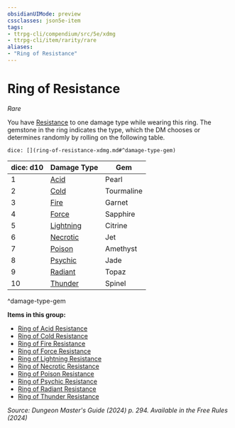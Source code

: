 ```yaml
---
obsidianUIMode: preview
cssclasses: json5e-item
tags:
- ttrpg-cli/compendium/src/5e/xdmg
- ttrpg-cli/item/rarity/rare
aliases: 
- "Ring of Resistance"
---
```

# Ring of Resistance
*Rare*  



You have [Resistance](3-Compendium/rules/variant-rules/resistance-xphb.md) to one damage type while wearing this ring. The gemstone in the ring indicates the type, which the DM chooses or determines randomly by rolling on the following table.

`dice: [](ring-of-resistance-xdmg.md#^damage-type-gem)`

| dice: d10 | Damage Type | Gem |
|-----------|-------------|-----|
| 1 | [Acid](3-Compendium/items/ring-of-acid-resistance-xdmg.md) | Pearl |
| 2 | [Cold](3-Compendium/items/ring-of-cold-resistance-xdmg.md) | Tourmaline |
| 3 | [Fire](3-Compendium/items/ring-of-fire-resistance-xdmg.md) | Garnet |
| 4 | [Force](3-Compendium/items/ring-of-force-resistance-xdmg.md) | Sapphire |
| 5 | [Lightning](3-Compendium/items/ring-of-lightning-resistance-xdmg.md) | Citrine |
| 6 | [Necrotic](3-Compendium/items/ring-of-necrotic-resistance-xdmg.md) | Jet |
| 7 | [Poison](3-Compendium/items/ring-of-poison-resistance-xdmg.md) | Amethyst |
| 8 | [Psychic](3-Compendium/items/ring-of-psychic-resistance-xdmg.md) | Jade |
| 9 | [Radiant](3-Compendium/items/ring-of-radiant-resistance-xdmg.md) | Topaz |
| 10 | [Thunder](3-Compendium/items/ring-of-thunder-resistance-xdmg.md) | Spinel |
^damage-type-gem

**Items in this group:**

- [Ring of Acid Resistance](3-Compendium/items/ring-of-acid-resistance-xdmg.md)
- [Ring of Cold Resistance](3-Compendium/items/ring-of-cold-resistance-xdmg.md)
- [Ring of Fire Resistance](3-Compendium/items/ring-of-fire-resistance-xdmg.md)
- [Ring of Force Resistance](3-Compendium/items/ring-of-force-resistance-xdmg.md)
- [Ring of Lightning Resistance](3-Compendium/items/ring-of-lightning-resistance-xdmg.md)
- [Ring of Necrotic Resistance](3-Compendium/items/ring-of-necrotic-resistance-xdmg.md)
- [Ring of Poison Resistance](3-Compendium/items/ring-of-poison-resistance-xdmg.md)
- [Ring of Psychic Resistance](3-Compendium/items/ring-of-psychic-resistance-xdmg.md)
- [Ring of Radiant Resistance](3-Compendium/items/ring-of-radiant-resistance-xdmg.md)
- [Ring of Thunder Resistance](3-Compendium/items/ring-of-thunder-resistance-xdmg.md)

*Source: Dungeon Master's Guide (2024) p. 294. Available in the Free Rules (2024)*